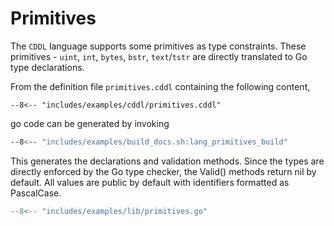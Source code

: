 # Primitives

<!-- md:version 0.1.0 -->
<!-- md:feature -->

The `CDDL` language supports some primitives as type constraints. These primitives - `uint`, `int`, `bytes`, `bstr`, `text`/`tstr` are directly translated to Go type declarations. 

From the definition file `primitives.cddl` containing the following content, 

``` cddl title="primitives.cddl" linenums="1"
--8<-- "includes/examples/cddl/primitives.cddl"
```

go code can be generated by invoking

``` sh
--8<-- "includes/examples/build_docs.sh:lang_primitives_build"
```

This generates the declarations and validation methods. Since the types are directly enforced by the Go type checker, the Valid() methods return nil by default. All values are public by default with identifiers formatted as PascalCase.

``` Go title="primitives.go" linenums="1"
--8<-- "includes/examples/lib/primitives.go"
```
